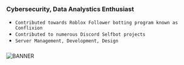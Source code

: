
### Cybersecurity, Data Analystics Enthusiast

* `Contributed towards Roblox Follower botting program known as Conflixion`
* `Contributed to numerous Discord Selfbot projects`
* `Server Management, Development, Design`



##### 
![BANNER]([https://github.com/x091/mirage/assets/48453855/8825307a-d981-416f-9af3-b08f5bcef846](https://cdn.discordapp.com/banners/855377561407324170/0017a97227c303485af75a5e7856e112.webp?size=1024&width=1280&height=0))
